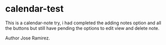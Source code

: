 # calendar-test


This is a calendar-note try, i had completed the adding notes option and all the buttons but still have pending the options to edit view and delete note.

Author
Jose Ramirez.
